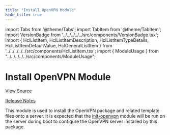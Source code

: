 ```yaml
---
title: "Install OpenVPN Module"
hide_title: true
---
```


import Tabs from '@theme/Tabs';
import TabItem from '@theme/TabItem';
import VersionBadge from '../../../../../src/components/VersionBadge.tsx';
import { HclListItem, HclListItemDescription, HclListItemTypeDetails, HclListItemDefaultValue, HclGeneralListItem } from '../../../../../src/components/HclListItem.tsx';
import { ModuleUsage } from "../../../../../src/components/ModuleUsage";

<VersionBadge repoTitle="Open VPN Package Infrastructure Package" version="0.27.3" lastModifiedVersion="0.19.0"/>

# Install OpenVPN Module

<a href="https://github.com/gruntwork-io/terraform-aws-openvpn/tree/v0.27.3/modules/install-openvpn" className="link-button" title="View the source code for this module in GitHub.">View Source</a>

<a href="https://github.com/gruntwork-io/terraform-aws-openvpn/releases/tag/v0.19.0" className="link-button" title="Release notes for only versions which impacted this module.">Release Notes</a>

This module is used to install the OpenVPN package and related template files onto a server. It is expected that
the [init-openvpn](https://github.com/gruntwork-io/terraform-aws-openvpn/tree/v0.27.3/modules/init-openvpn) module will be run on the server during boot to configure the OpenVPN server installed by this
package.


<!-- ##DOCS-SOURCER-START
{
  "originalSources": [
    "https://github.com/gruntwork-io/terraform-aws-openvpn/tree/v0.27.3/modules/install-openvpn/readme.md",
    "https://github.com/gruntwork-io/terraform-aws-openvpn/tree/v0.27.3/modules/install-openvpn/variables.tf",
    "https://github.com/gruntwork-io/terraform-aws-openvpn/tree/v0.27.3/modules/install-openvpn/outputs.tf"
  ],
  "sourcePlugin": "module-catalog-api",
  "hash": "28d349751eafcb3fd7ddd3edaf75e735"
}
##DOCS-SOURCER-END -->
